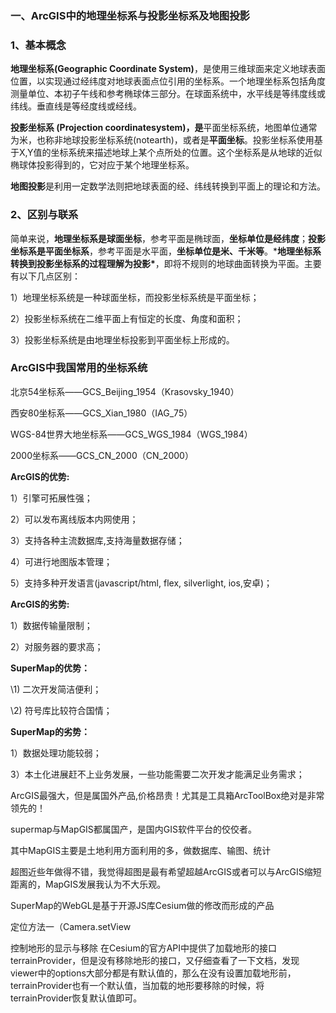 ### 一、ArcGIS中的地理坐标系与投影坐标系及地图投影

### 1、基本概念

**地理坐标系(Geographic Coordinate System)**，是使用三维球面来定义地球表面位置，以实现通过经纬度对地球表面点位引用的坐标系。一个地理坐标系包括角度测量单位、本初子午线和参考椭球体三部分。在球面系统中，水平线是等纬度线或纬线。垂直线是等经度线或经线。

**投影坐标系 (Projection coordinatesystem)，是**平面坐标系统，地图单位通常为米，也称非地球投影坐标系统(notearth)，或者是**平面坐标**。投影坐标系使用基于X,Y值的坐标系统来描述地球上某个点所处的位置。这个坐标系是从地球的近似椭球体投影得到的，它对应于某个地理坐标系。

**地图投影**是利用一定数学法则把地球表面的经、纬线转换到平面上的理论和方法。

### 2、区别与联系

简单来说，**地理坐标系是球面坐标**，参考平面是椭球面，**坐标单位是经纬度**；**投影坐标系是平面坐标系**，参考平面是水平面，**坐标单位是米、千米等**。***地理坐标系转换到投影坐标系的过程理解为投影\***，即将不规则的地球曲面转换为平面。主要有以下几点区别：

1）地理坐标系统是一种球面坐标，而投影坐标系统是平面坐标；

2）投影坐标系统在二维平面上有恒定的长度、角度和面积；

3）投影坐标系统是由地理坐标投影到平面坐标上形成的。

### ArcGIS中我国常用的坐标系统

北京54坐标系——GCS_Beijing_1954（Krasovsky_1940）

西安80坐标系——GCS_Xian_1980（IAG_75）

WGS-84世界大地坐标系——GCS_WGS_1984（WGS_1984）

2000坐标系——GCS_CN_2000（CN_2000）



**ArcGIS的优势:**

1）引擎可拓展性强；

2）可以发布离线版本内网使用；

3）支持各种主流数据库,支持海量数据存储；

4）可进行地图版本管理；

5）支持多种开发语言(javascript/html, flex, silverlight, ios,安卓)；

**ArcGIS的劣势:**

1）数据传输量限制；

2）对服务器的要求高；

**SuperMap的优势：**

\1) 二次开发简洁便利；

\2) 符号库比较符合国情；

**SuperMap的劣势：**

1）数据处理功能较弱；

3）本土化进展赶不上业务发展，一些功能需要二次开发才能满足业务需求；



ArcGIS最强大，但是属国外产品,价格昂贵！尤其是工具箱ArcToolBox绝对是非常领先的！

supermap与MapGIS都属国产，是国内GIS软件平台的佼佼者。

其中MapGIS主要是土地利用方面利用的多，做数据库、输图、统计

超图近些年做得不错，我觉得超图是最有希望超越ArcGIS或者可以与ArcGIS缩短距离的，MapGIS发展我认为不大乐观。



SuperMap的WebGL是基于开源JS库Cesium做的修改而形成的产品

定位方法一（Camera.setView



控制地形的显示与移除
在Cesium的官方API中提供了加载地形的接口terrainProvider，但是没有移除地形的接口，又仔细查看了一下文档，发现viewer中的options大部分都是有默认值的，那么在没有设置加载地形前，terrainProvider也有一个默认值，当加载的地形要移除的时候，将terrainProvider恢复默认值即可。
